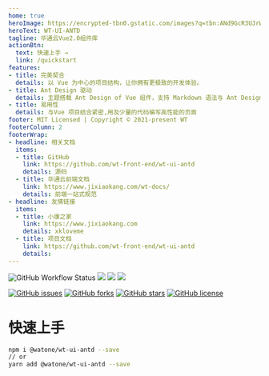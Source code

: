 ```yaml
---
home: true
heroImage: https://encrypted-tbn0.gstatic.com/images?q=tbn:ANd9GcR3UJrWOYS_v_r7MoPsAOlHZkrU8yiynHJnLoIIGW_osHxNbLbw
heroText: WT-UI-ANTD
tagline: 华通云Vue2.0组件库
actionBtn:
  text: 快速上手 →
  link: /quickstart
features:
- title: 完美契合
  details: 以 Vue 为中心的项目结构，让你拥有更极致的开发体验。
- title: Ant Design 驱动
  details: 主题搭载 Ant Design of Vue 组件，支持 Markdown 语法与 Ant Design 组件混用。
- title: 易用性
  details: 与Vue 项目结合紧密,用及少量的代码编写高性能的页面
footer: MIT Licensed | Copyright © 2021-present WT
footerColumn: 2
footerWrap:
- headline: 相关文档
  items:
  - title: GitHub
    link: https://github.com/wt-front-end/wt-ui-antd
    details: 源码
  - title: 华通云前端文档
    link: https://www.jixiaokang.com/wt-docs/
    details: 前端一站式规范
- headline: 友情链接
  items:
  - title: 小康之家
    link: https://www.jixiaokang.com
    details: xkloveme
  - title: 项目文档
    link: https://github.com/wt-front-end/wt-ui-antd
    details: 
---
```




![GitHub Workflow Status](https://img.shields.io/github/workflow/status/wt-front-end/wt-ui-antd/docs)
![](https://img.shields.io/badge/language-vue-42b983.svg)
![](https://img.shields.io/badge/link-996.icu-red.svg)
![](https://img.shields.io/badge/github-lib-darkslategrey.svg)

[![GitHub issues](https://img.shields.io/github/issues/wt-front-end/wt-ui-antd?style=for-the-badge)](https://github.com/wt-front-end/wt-ui-antd/issues)
[![GitHub forks](https://img.shields.io/github/forks/wt-front-end/wt-ui-antd?style=for-the-badge)](https://github.com/wt-front-end/wt-ui-antd/network)
[![GitHub stars](https://img.shields.io/github/stars/wt-front-end/wt-ui-antd?style=for-the-badge)](https://github.com/wt-front-end/wt-ui-antd/stargazers)
[![GitHub license](https://img.shields.io/github/license/wt-front-end/wt-ui-antd?style=for-the-badge)](https://github.com/wt-front-end/wt-ui-antd/blob/master/LICENSE)

#  快速上手

``` bash
npm i @watone/wt-ui-antd --save
// or
yarn add @watone/wt-ui-antd --save
```
